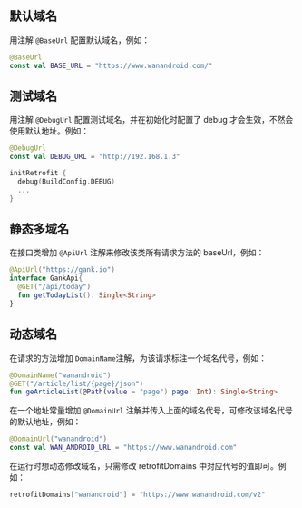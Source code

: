 ## 默认域名

用注解 `@BaseUrl` 配置默认域名，例如：

```kotlin
@BaseUrl
const val BASE_URL = "https://www.wanandroid.com/"
```

## 测试域名

用注解 `@DebugUrl` 配置测试域名，并在初始化时配置了 debug 才会生效，不然会使用默认地址。例如：

```kotlin
@DebugUrl
const val DEBUG_URL = "http://192.168.1.3"
```

```kotlin
initRetrofit {
  debug(BuildConfig.DEBUG)
  ...
}
```

## 静态多域名

在接口类增加 `@ApiUrl` 注解来修改该类所有请求方法的 baseUrl，例如：

```kotlin
@ApiUrl("https://gank.io")
interface GankApi{
  @GET("/api/today")
  fun getTodayList(): Single<String>
}
```

## 动态域名

在请求的方法增加 `DomainName`注解，为该请求标注一个域名代号，例如：

```kotlin
@DomainName("wanandroid")
@GET("/article/list/{page}/json")
fun geArticleList(@Path(value = "page") page: Int): Single<String>
```

在一个地址常量增加 `@DomainUrl` 注解并传入上面的域名代号，可修改该域名代号的默认地址，例如：

```kotlin
@DomainUrl("wanandroid")
const val WAN_ANDROID_URL = "https://www.wanandroid.com"
```

在运行时想动态修改域名，只需修改 retrofitDomains 中对应代号的值即可。例如：

```kotlin
retrofitDomains["wanandroid"] = "https://www.wanandroid.com/v2"
```
